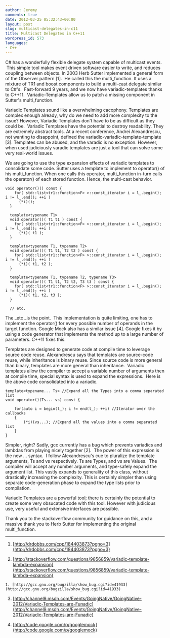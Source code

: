 ```yaml
---
author: Jeremy
comments: true
date: 2012-03-25 05:32:43+00:00
layout: post
slug: multicast-delegates-in-c11
title: Multicast Delegates in C++11
wordpress_id: 573
languages:
- C++
---
```


C# has a wonderfully flexible delegate system capable of multicast events.  This simple tool makes event driven software easier to write, and reduces coupling between objects. In 2003 Herb Sutter implemented a general form of the Observer pattern [1].  He called this the multi_function. It uses a mixture of TR1 and boost components to build a multi-cast delegate similar to C#'s.  Fast-forward 9 years, and we now have variadic-templates thanks to C++11.  Variadic-Templates allow us to patch a missing component in Sutter's multi_function. 
<!--more-->

Variadic Templates sound like a overwhelming cacophony. Templates are complex enough already, why do we need to add more complexity to the issue? However, Variadic Templates don't have to be as difficult as they could be.  Variadic Templates have the potential to destroy readability. They are extremely abstract tools. At a recent conference, Andrei Alexandrescu, not wanting to disappoint, defined the variadic-variadic-template-template [3]. Templates can be abused, and the varadic is no exception. However, when used judiciously varadic templates are just a tool that can solve some very real-world issues.

We are going to use the type expansion effects of variadic templates to consolidate some code. Sutter uses a template to implement to operator() of his multi_function. When one calls this operator, multi_function in-turn calls the operator() of each stored function. Hence, the multi-cast behavior.

    
    void operator()() const {
        for( std::list<tr1::function<F> >::const_iterator i = l_.begin(); i != l_.end(); ++i )
          (*i)();
      }
    
      template<typename T1>
      void operator()( T1 t1 ) const {
        for( std::list<tr1::function<F> >::const_iterator i = l_.begin(); i != l_.end(); ++i )
          (*i)( t1 );
      }
    
      template<typename T1, typename T2>
      void operator()( T1 t1, T2 t2 ) const {
        for( std::list<tr1::function<F> >::const_iterator i = l_.begin(); i != l_.end(); ++i )
          (*i)( t1, t2 );
      }
    
      template<typename T1, typename T2, typename T3>
      void operator()( T1 t1, T2 t2, T3 t3 ) const {
        for( std::list<tr1::function<F> >::const_iterator i = l_.begin(); i != l_.end(); ++i )
          (*i)( t1, t2, t3 );
      }
    
      // etc.


The _etc _is the point.  This implementation is quite limiting, one has to implement the operator() for every possible number of operands in the target function. Google Mock also has a similar issue [4]. Google fixes it by using a code generator that implements the method up to a large number of parameters. C++11 fixes this.

Templates are designed to generate code at compile time to leverage source code reuse. Alexandrescu says that templates are source-code reuse, while inheritance is binary reuse. Since source code is more general than binary, templates are more general than inheritance.  Variadic templates allow the compiler to accept a variable number of arguments then at compile time, special syntax is used to expand the expressions.  Here is the above code consolidated into a variadic.

    
    template<typename... Ts> //Expand all the Types into a comma separated list
    void operator()(Ts... vs) const {
    
        for(auto i = begin(l_); i != end(l_); ++i) //Iterator over the callbacks
        {
            (*i)(vs...); //Expand all the values into a comma separated list
        }
    }


Simpler, right? Sadly, gcc currently has a bug which prevents variadics and lambdas from playing nicely together [2].  The power of this expression is the new ... syntax.  I follow Alexandrescu's cue to pluralize the template arguments, Ts and vs respectively. Ts are Types, and vs are Values.  The compiler will accept any number arguments, and type-safely expand the argument list. This vastly expands to generality of this class, without drastically increasing the complexity. This is certainly simpler than using separate code-generation phase to expand the type lists prior to compilation.

Variadic Templates are a powerful tool; there is certainly the potential to create some very obsucated code with this tool. However with judicious use, very useful and extensive interfaces are possible.

Thank you to the stackoverflow community for guidance on this, and a massive thank you to Herb Sutter for implementing the original multi_function.



* * *






	
  1. [http://drdobbs.com/cpp/184403873?pgno=3](http://drdobbs.com/cpp/184403873?pgno=3)

	
  2. [http://stackoverflow.com/questions/9856859/variadic-template-lambda-expansion](http://stackoverflow.com/questions/9856859/variadic-template-lambda-expansion)


	
    1. [http://gcc.gnu.org/bugzilla/show_bug.cgi?id=41933](http://gcc.gnu.org/bugzilla/show_bug.cgi?id=41933)


	
  3. [http://channel9.msdn.com/Events/GoingNative/GoingNative-2012/Variadic-Templates-are-Funadic](http://channel9.msdn.com/Events/GoingNative/GoingNative-2012/Variadic-Templates-are-Funadic)

	
  4. [http://code.google.com/p/googlemock](http://code.google.com/p/googlemock)


